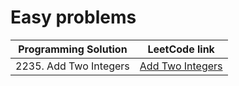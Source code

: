 # Easy problems

| Programming Solution | LeetCode link |
| --- | --- |
| 2235. Add Two Integers | [Add Two Integers](https://leetcode.com/problems/add-two-integers/)|
